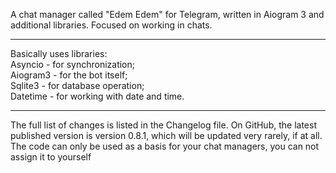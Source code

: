 A chat manager called "Edem Edem" for Telegram, written in Aiogram 3 and additional libraries. Focused on working in chats.
<hr>
Basically uses libraries:<br>
Asyncio - for synchronization;<br>
Aiogram3 - for the bot itself;<br>
Sqlite3 - for database operation;<br>
Datetime - for working with date and time.
<hr>
The full list of changes is listed in the Changelog file. On GitHub, the latest published version is version 0.8.1, which will be updated very rarely, if at all.
The code can only be used as a basis for your chat managers, you can not assign it to yourself
